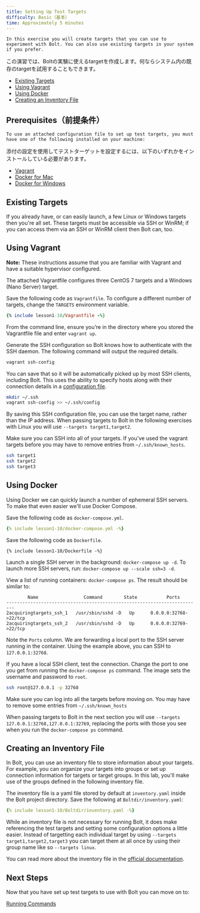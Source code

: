 ```yaml
---
title: Setting Up Test Targets
difficulty: Basic（基本）
time: Approximately 5 minutes
---
```


```
In this exercise you will create targets that you can use to experiment with Bolt. You can also use existing targets in your system if you prefer.
```

この演習では、Boltの実験に使えるtargetを作成します。何ならシステム内の既存のtargetを試用することもできます。

- [Existing Targets](#existing-targets)
- [Using Vagrant](#using-vagrant)
- [Using Docker](#using-docker)
- [Creating an Inventory File](#creating-an-inventory-file)

## Prerequisites（前提条件）

```
To use an attached configuration file to set up test targets, you must have one of the following installed on your machine:
```
添付の設定を使用してテストターゲットを設定するには、以下のいずれかをインストールしている必要があります。

- [Vagrant](https://www.vagrantup.com/)
- [Docker for Mac](https://docs.docker.com/docker-for-mac/install/)
- [Docker for Windows](https://docs.docker.com/docker-for-windows/install/)

## Existing Targets

If you already have, or can easily launch, a few Linux or Windows targets then you're all set. These targets must be accessible via SSH or WinRM; if you can  access them via an SSH or WinRM client then Bolt can, too.

## Using Vagrant
**Note:** These instructions assume that you are familiar with Vagrant and have a suitable hypervisor configured.

The attached Vagrantfile configures three CentOS 7 targets and a Windows (Nano Server) target.

Save the following code as `Vagrantfile`. To configure a different number of targets, change the `TARGETS` environment variable.

```ruby
{% include lesson1-10/Vagrantfile -%}
```

From the command line, ensure you’re in the directory where you stored the Vagrantfile file and enter `vagrant up`.

Generate the SSH configuration so Bolt knows how to authenticate with the SSH daemon. The following command will output the required details.

```bash
vagrant ssh-config
```

You can save that so it will be automatically picked up by most SSH clients, including Bolt. This uses the ability to specify hosts along with their connection details in a [configuration file](https://linux.die.net/man/5/ssh_config).

```bash
mkdir ~/.ssh
vagrant ssh-config >> ~/.ssh/config
```

By saving this SSH configuration file, you can use the target name, rather than the IP address. When passing targets to Bolt in the following exercises with Linux you will use `--targets target1,target2`.

Make sure you can SSH into all of your targets. If you've used the vagrant targets before you may have to remove entries from `~/.ssh/known_hosts`.

```bash
ssh target1
ssh target2
ssh target3
```

## Using Docker
Using Docker we can quickly launch a number of ephemeral SSH servers. To make that even easier we'll use Docker Compose.

Save the following code as `docker-compose.yml`.

```yaml
{% include lesson1-10/docker-compose.yml -%}
```

Save the following code as `Dockerfile`.

```docker
{% include lesson1-10/Dockerfile -%}
```

Launch a single SSH server in the background: `docker-compose up -d`. To launch more SSH servers, run:  `docker-compose up --scale ssh=3 -d`.

View a list of running containers: `docker-compose ps`. The result should be similar to:

```
        Name                 Command        State           Ports
-------------------------------------------------------------------------
2acquiringtargets_ssh_1   /usr/sbin/sshd -D   Up      0.0.0.0:32768->22/tcp
2acquiringtargets_ssh_2   /usr/sbin/sshd -D   Up      0.0.0.0:32769->22/tcp
```

Note the `Ports` column. We are forwarding a local port to the SSH server running in the container. Using the example above, you can SSH to `127.0.0.1:32768`.

If you have a local SSH client, test the connection. Change the port to one you get from running the `docker-compose ps` command. The image sets the username and password to `root`.

```bash
ssh root@127.0.0.1 -p 32768
```

Make sure you can log into all the targets before moving on. You may have to remove some entries from `~/.ssh/known_hosts`

When passing targets to Bolt in the next section you will use `--targets 127.0.0.1:32768,127.0.0.1:32769`, replacing the ports with those you see when you run the `docker-compose ps` command.

## Creating an Inventory File

In Bolt, you can use an inventory file to store information about your targets. For example, you can organize your targets into groups or set up connection information for targets or target groups. In this lab, you'll make use of the groups defined in the following inventory file.

The inventory file is a yaml file stored by default at `inventory.yaml` inside the Bolt project directory. Save the following at `Boltdir/inventory.yaml`:

```yaml
{% include lesson1-10/Boltdir/inventory.yaml -%}
```

While an inventory file is not necessary for running Bolt, it does make referencing the test targets and setting some configuration options a little easier. Instead of targetting each individual target by using `--targets target1,target2,target3` you can target them at all once by using their group name like so `--targets linux`.

You can read more about the inventory file in the [official documentation](https://puppet.com/docs/bolt/latest/inventory_file.html).

## Next Steps

Now that you have set up test targets to use with Bolt you can move on to:

[Running Commands](../03-running-commands)
